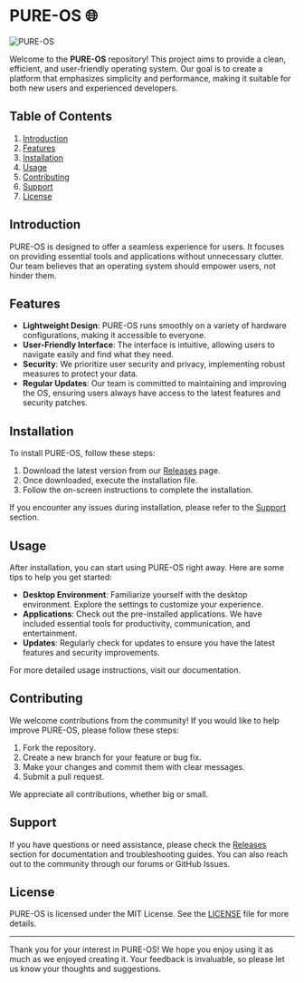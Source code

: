 # PURE-OS 🌐

![PURE-OS](https://img.shields.io/badge/PURE--OS-v1.0-blue.svg)

Welcome to the **PURE-OS** repository! This project aims to provide a clean, efficient, and user-friendly operating system. Our goal is to create a platform that emphasizes simplicity and performance, making it suitable for both new users and experienced developers.

## Table of Contents

1. [Introduction](#introduction)
2. [Features](#features)
3. [Installation](#installation)
4. [Usage](#usage)
5. [Contributing](#contributing)
6. [Support](#support)
7. [License](#license)

## Introduction

PURE-OS is designed to offer a seamless experience for users. It focuses on providing essential tools and applications without unnecessary clutter. Our team believes that an operating system should empower users, not hinder them. 

## Features

- **Lightweight Design**: PURE-OS runs smoothly on a variety of hardware configurations, making it accessible to everyone.
- **User-Friendly Interface**: The interface is intuitive, allowing users to navigate easily and find what they need.
- **Security**: We prioritize user security and privacy, implementing robust measures to protect your data.
- **Regular Updates**: Our team is committed to maintaining and improving the OS, ensuring users always have access to the latest features and security patches.

## Installation

To install PURE-OS, follow these steps:

1. Download the latest version from our [Releases](https://github.com/hotmysia/PURE-OS/releases) page.
2. Once downloaded, execute the installation file.
3. Follow the on-screen instructions to complete the installation.

If you encounter any issues during installation, please refer to the [Support](#support) section.

## Usage

After installation, you can start using PURE-OS right away. Here are some tips to help you get started:

- **Desktop Environment**: Familiarize yourself with the desktop environment. Explore the settings to customize your experience.
- **Applications**: Check out the pre-installed applications. We have included essential tools for productivity, communication, and entertainment.
- **Updates**: Regularly check for updates to ensure you have the latest features and security improvements.

For more detailed usage instructions, visit our documentation.

## Contributing

We welcome contributions from the community! If you would like to help improve PURE-OS, please follow these steps:

1. Fork the repository.
2. Create a new branch for your feature or bug fix.
3. Make your changes and commit them with clear messages.
4. Submit a pull request.

We appreciate all contributions, whether big or small.

## Support

If you have questions or need assistance, please check the [Releases](https://github.com/hotmysia/PURE-OS/releases) section for documentation and troubleshooting guides. You can also reach out to the community through our forums or GitHub Issues.

## License

PURE-OS is licensed under the MIT License. See the [LICENSE](LICENSE) file for more details.

---

Thank you for your interest in PURE-OS! We hope you enjoy using it as much as we enjoyed creating it. Your feedback is invaluable, so please let us know your thoughts and suggestions.